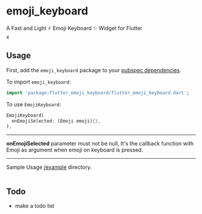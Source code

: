 # emoji_keyboard
A Fast and Light ⚡ Emoji Keyboard ✨ Widget for Flutter<br>
x

## Usage
First, add the `emoji_keyboard` package to your [pubspec dependencies](https://pub.dev/packages/flutter_emoji_keyboard/install).

To import `emoji_keyboard`:
```dart
import 'package:flutter_emoji_keyboard/flutter_emoji_keyboard.dart';
```
To use `EmojiKeyboard`:
```dart
EmojiKeyboard(
  onEmojiSelected: (Emoji emoji){},
),
```
---
**onEmojiSelected** parameter must not be null,
It's the callback function with Emoji as argument when emoji on keyboard is pressed.

---
Sample Usage [/example](https://github.com/i-Naji/emoji_keyboard/tree/master/example) directory.

<img src="https://media.giphy.com/media/lqMKb4tPI6ZfVS7kqu/giphy.gif" alt="">


## Todo
* make a todo list